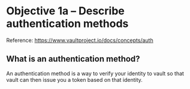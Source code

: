 # Objective 1a &ndash; Describe authentication methods

Reference: https://www.vaultproject.io/docs/concepts/auth

## What is an authentication method?

An authentication method is a way to verify your identity to vault so that vault can then issue you a token based on that identity.
